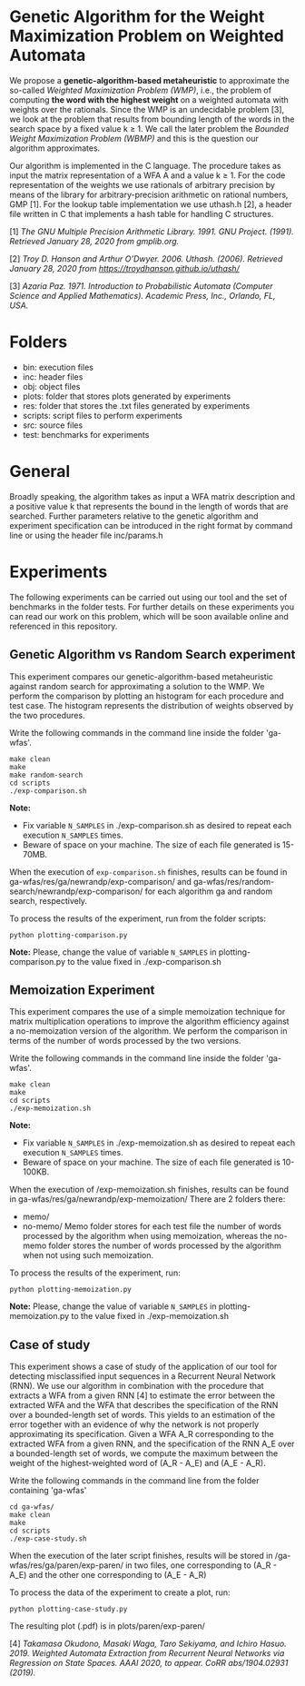 # Genetic Algorithm for the Weight Maximization Problem on Weighted Automata
We propose a **genetic-algorithm-based metaheuristic** to approximate the so-called *Weighted Maximization Problem (WMP)*, i.e., the problem of computing **the word with the highest weight** on a weighted automata with weights over the rationals.
Since the WMP is an undecidable problem [3], we look at the problem that results from bounding length of the words in the search space by a fixed value k ≥ 1.
We call the later problem the *Bounded Weight Maximization Problem (WBMP)*  and this is the question our algorithm approximates.

Our algorithm is implemented in the C language. 
The procedure takes as input the matrix representation of a WFA A and a value k ≥ 1. 
For the code representation of the weights we use rationals of arbitrary precision by means of the library for arbitrary-precision arithmetic on rational numbers, GMP [1].
For the lookup table implementation we use uthash.h [2], a header file written in C that implements a hash table for handling C structures.


[1] *The GNU Multiple Precision Arithmetic Library. 1991. GNU Project. (1991). Retrieved January 28, 2020 from gmplib.org.*

[2] *Troy D. Hanson and Arthur O’Dwyer. 2006. Uthash. (2006). Retrieved January 28, 2020 from https://troydhanson.github.io/uthash/*

[3] *Azaria Paz. 1971. Introduction to Probabilistic Automata (Computer Science and Applied Mathematics). Academic Press, Inc., Orlando, FL, USA.*

# Folders
- bin: execution files
- inc: header files
- obj: object files
- plots: folder that stores plots generated by experiments
- res: folder that stores the .txt files generated by experiments
- scripts: script files to perform experiments
- src: source files
- test: benchmarks for experiments

# General
Broadly speaking, the algorithm takes as input a WFA matrix description and a positive value k that represents the bound in the length of words that are searched.
Further parameters relative to the genetic algorithm and experiment specification can be introduced in the right format by command line or using the header file inc/params.h

# Experiments
The following experiments can be carried out using our tool and the set of benchmarks in the folder tests.
For further details on these experiments you can read our work on this problem, which will be soon available online and referenced in this repository.

## Genetic Algorithm vs Random Search experiment
This experiment compares our genetic-algorithm-based metaheuristic against random search for approximating a solution to the WMP.
We perform the comparison by plotting an histogram for each procedure and test case.
The histogram represents the distribution of weights observed by the two procedures.

Write the following commands in the command line inside the folder 'ga-wfas'.

    make clean
    make
    make random-search
    cd scripts
    ./exp-comparison.sh
    
 **Note:** 
- Fix variable `N_SAMPLES` in ./exp-comparison.sh as desired to repeat each execution `N_SAMPLES` times.
- Beware of space on your machine. The size of each file generated is 15-70MB.  

When the execution of `exp-comparison.sh` finishes, results can be found in ga-wfas/res/ga/newrandp/exp-comparison/ and ga-wfas/res/random-search/newrandp/exp-comparison/ for each algorithm ga and random search, respectively.

To process the results of the experiment, run from the folder scripts:

    python plotting-comparison.py
   
**Note:**
Please, change the value of variable `N_SAMPLES` in plotting-comparison.py to the value fixed in ./exp-comparison.sh

## Memoization Experiment
This experiment compares the use of a simple memoization technique for matrix multiplication operations to improve the algorithm efficiency against a no-memoization version of the algorithm.
We perform the comparison in terms of the number of words processed by the two versions.

Write the following commands in the command line inside the folder  'ga-wfas'.

    make clean
    make
    cd scripts
    ./exp-memoization.sh

**Note:**
- Fix variable `N_SAMPLES` in ./exp-memoization.sh as desired to repeat each execution `N_SAMPLES` times.
- Beware of space on your machine. The size of each file generated is 10-100KB.  

When the execution of /exp-memoization.sh finishes, results can be found in ga-wfas/res/ga/newrandp/exp-memoization/
There are 2 folders there: 
- memo/
- no-memo/
Memo folder stores for each test file the number of words processed by the algorithm when using memoization, whereas the no-memo folder stores the number of words processed by the algorithm when not using such memoization.

To process the results of the experiment, run:

    python plotting-memoization.py
**Note:**
Please, change the value of variable `N_SAMPLES` in plotting-memoization.py to the value fixed in ./exp-memoization.sh

## Case of study
This experiment shows a case of study of the application of our tool for detecting misclassified input sequences in a Recurrent Neural Network (RNN).
We use our algorithm in combination with the procedure that extracts a WFA from a given RNN [4] to estimate the error between the extracted WFA and the WFA that describes the specification of the RNN over a bounded-length set of words.
This yields to an estimation of the error together with an evidence of why the network is not properly approximating its specification.
Given a WFA A_R corresponding to the extracted WFA from a given RNN, and the specification of the RNN A_E over a bounded-length set of words, we compute the maximum between the weight of the highest-weighted word of (A_R - A_E) and (A_E - A_R).

Write the following commands in the command line from the folder containing 'ga-wfas'

    cd ga-wfas/
    make clean
    make
    cd scripts
    ./exp-case-study.sh

When the execution of the later script finishes, results will be stored in /ga-wfas/res/ga/paren/exp-paren/ in two files, one corresponding to (A_R - A_E) and the other one corresponding to (A_E - A_R)

To process the data of the experiment to create a plot, run:

    python plotting-case-study.py

The resulting plot (.pdf) is in plots/paren/exp-paren/

[4] *Takamasa Okudono, Masaki Waga, Taro Sekiyama, and Ichiro Hasuo. 2019. Weighted Automata Extraction from Recurrent Neural Networks via Regression on State Spaces. AAAI 2020, to appear. CoRR abs/1904.02931 (2019).*
